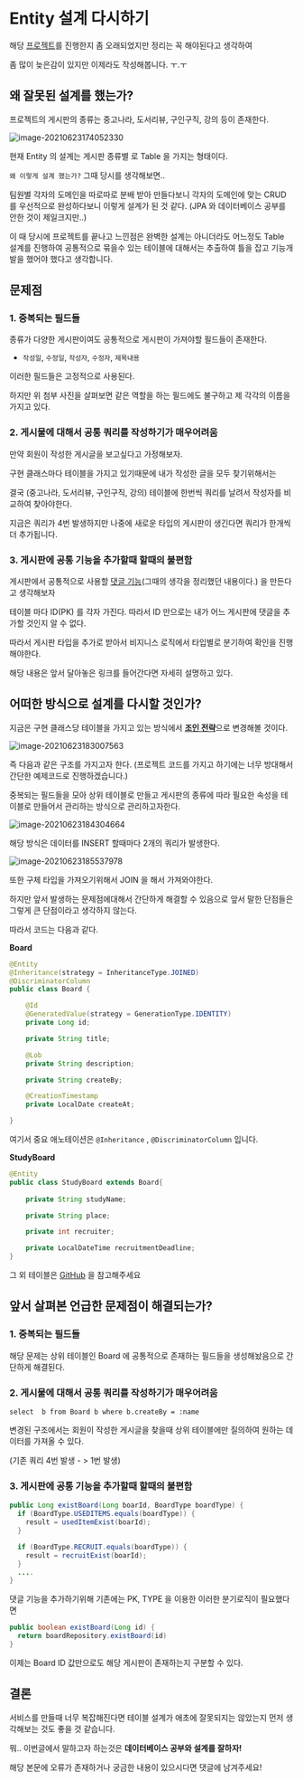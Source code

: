 # Entity 설계 다시하기



해당 [프로젝트](https://github.com/SEONGNAM-SELLDOK/damoim-api)를 진행한지 좀 오래되었지만 정리는 꼭 해야된다고 생각하여

좀 많이 늦은감이 있지만 이제라도 작성해봅니다. ㅜ.ㅜ



## 왜 잘못된 설계를 했는가?

프로젝트의 게시판의 종류는 중고나라, 도서리뷰, 구인구직, 강의 등이 존재한다.

![image-20210623174052330](https://tva1.sinaimg.cn/large/008i3skNgy1grsai8y3dlj30uu0az76a.jpg)

현재 Entity 의 설계는 게시판 종류별 로  Table 을 가지는 형태이다.

`왜 이렇게 설계 했는가?` 그때 당시를 생각해보면..

팀원별 각자의 도메인을 따로따로 분배 받아 만들다보니 각자의 도메인에 맞는 CRUD 를 우선적으로 완성하다보니 이렇게 설계가 된 것 같다.
(JPA 와 데이터베이스 공부를 안한 것이 제일크지만..)

이 때 당시에 프로젝트를 끝나고 느낀점은 완벽한 설계는 아니더라도 어느정도 Table 설계를 진행하여 
공통적으로 묶을수 있는 테이블에 대해서는 추출하여 틀을 잡고 기능개발을 했어야 했다고 생각합니다.



## 문제점

### 1.  중복되는 필드들

종류가 다양한 게시판이여도 공통적으로 게시판이 가져야할 필드들이 존재한다.

- `작성일`,  `수정일`, `작성자`,  `수정자`, `제목내용`

이러한 필드들은 고정적으로 사용된다. 

하지만 위 첨부 사진을 살펴보면 같은 역할을 하는 필드에도 불구하고 제 각각의 이름을 가지고 있다.



### 2.  게시물에 대해서 공통 쿼리를 작성하기가 매우어려움

만약 회원이 작성한 게시글을 보고싶다고 가정해보자.

구현 클래스마다 테이블을 가지고 있기때문에 내가 작성한 글을 모두 찾기위해서는

결국 (중고나라, 도서리뷰, 구인구직, 강의) 테이블에 한번씩 쿼리를 날려서 작성자를 비교하여 찾아야한다.

지금은 쿼리가 4번 발생하지만 나중에 새로운 타입의 게시판이 생긴다면 쿼리가 한개씩 더 추가됩니다.



### 3. 게시판에 공통 기능을 추가할때 할때의 불편함

게시판에서 공통적으로 사용할 [댓글 기능](https://k3068.tistory.com/80?category=873366)(그때의 생각을 정리했던 내용이다.) 을 만든다고 생각해보자

테이블 마다 ID(PK) 를 각자 가진다. 따라서  ID 만으로는 내가 어느 게시판에 댓글을 추가할 것인지 알 수 없다. 

따라서 게시판 타입을 추가로 받아서 비지니스 로직에서 타입별로 분기하여 확인을 진행해야한다.

해당 내용은 앞서 달아놓은 링크를 들어간다면 자세히 설명하고 있다.



## 어떠한 방식으로 설계를 다시할 것인가?

지금은 구현 클래스당 테이블을 가지고 있는 방식에서 <u>**조인 전략**</u>으로 변경해볼 것이다.

![image-20210623183007563](https://tva1.sinaimg.cn/large/008i3skNgy1grsbxgc57ej30jv0aqdgo.jpg)

즉 다음과 같은 구조를 가지고자 한다. (프로젝트 코드를 가지고 하기에는 너무 방대해서 간단한 예제코드로 진행하겠습니다.)

중복되는 필드들을 모아 상위 테이블로 만들고 게시판의 종류에 따라 필요한 속성을 테이블로 만들어서 관리하는 방식으로 관리하고자한다.



![image-20210623184304664](https://tva1.sinaimg.cn/large/008i3skNgy1grscaxad1ij30rb01k74b.jpg)

해당 방식은 데이터를 INSERT 할때마다 2개의 쿼리가 발생한다.

![image-20210623185537978](https://tva1.sinaimg.cn/large/008i3skNgy1grscnz2qi0j30cz0agaas.jpg)

또한 구체 타입을 가져오기위해서 JOIN 을 해서 가져와야한다. 

하지만 앞서 발생하는 문제점에대해서 간단하게 해결할 수 있음으로 앞서 말한 단점들은 그렇게 큰 단점이라고 생각하지 않는다.



따라서 코드는 다음과 같다.

**Board**

```java
@Entity
@Inheritance(strategy = InheritanceType.JOINED)
@DiscriminatorColumn
public class Board {

    @Id
    @GeneratedValue(strategy = GenerationType.IDENTITY)
    private Long id;

    private String title;

    @Lob
    private String description;

    private String createBy;

    @CreationTimestamp
    private LocalDate createAt;

}
```

여기서 중요 애노테이션은 `@Inheritance` , `@DiscriminatorColumn` 입니다.



**StudyBoard**

```java
@Entity
public class StudyBoard extends Board{
    
    private String studyName;

    private String place;

    private int recruiter;

    private LocalDateTime recruitmentDeadline;
}
```

그 외 테이블은 [GitHub](https://github.com/KJJ924/spring-data-jpa/tree/master/src/main/java/study/jpa/jpa/board) 을 참고해주세요



## 앞서 살펴본 언급한 문제점이 해결되는가?

### 1.  중복되는 필드들

해당 문제는 상위 테이블인 Board 에 공통적으로 존재하는 필드들을 생성해놨음으로 간단하게 해결된다.



### 2.  게시물에 대해서 공통 쿼리를 작성하기가 매우어려움

`select  b from Board b where b.createBy = :name`

변경된 구조에서는 회원이 작성한 게시글을 찾을때 상위 테이블에만 질의하여 원하는 데이터를 가져올 수 있다.

(기존 쿼리 4번 발생 - > 1번 발생)



### 3. 게시판에 공통 기능을 추가할때 할때의 불편함

```java
public Long existBoard(Long boarId, BoardType boardType) {
  if (BoardType.USEDITEMS.equals(boardType)) {
    result = usedItemExist(boarId);
  }

  if (BoardType.RECRUIT.equals(boardType)) {
    result = recruitExist(boarId);
  }
  ....
}
```

댓글 기능을 추가하기위해 기존에는 PK, TYPE 을 이용한 이러한 분기로직이 필요했다면 



```java
public boolean existBoard(Long id) {
  return boardRepository.existBoard(id)
}
```

이제는 Board ID 값만으로도 해당 게시판이 존재하는지 구분할 수 있다.



## 결론

서비스를 만들때 너무 복잡해진다면 테이블 설계가 애초에 잘못되지는 않았는지 먼저 생각해보는 것도 좋을 것 같습니다.

뭐.. 이번글에서 말하고자 하는것은 **데이터베이스 공부와 설계를 잘하자!**  



해당 본문에 오류가 존재하거나 궁금한 내용이 있으시다면 댓글에 남겨주세요! 

